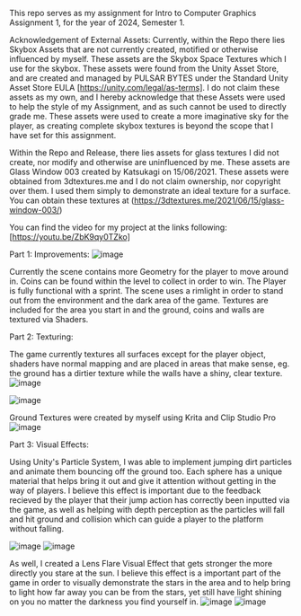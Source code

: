 This repo serves as my assignment for Intro to Computer Graphics Assignment 1, for the year of 2024, Semester 1.

Acknowledgement of External Assets:
Currently, within the Repo there lies Skybox Assets that are not currently created, motified or otherwise influenced by myself. These assets are the Skybox Space Textures which I use for the skybox.
These assets were found from the Unity Asset Store, and are created and managed by PULSAR BYTES under the Standard Unity Asset Store EULA [https://unity.com/legal/as-terms].
I do not claim these assets as my own, and I hereby acknowledge that these Assets were used to help the style of my Assignment, and as such cannot be used to directly grade me.
These assets were used to create a more imaginative sky for the player, as creating complete skybox textures is beyond the scope that I have set for this assignment.

Within the Repo and Release, there lies assets for glass textures I did not create, nor modify and otherwise are uninfluenced by me. These assets are Glass Window 003 created by Katsukagi on 15/06/2021.
These assets were obtained from 3dtextures.me and I do not claim ownership, nor copyright over them. I used them simply to demonstrate an ideal texture for a surface. You can obtain these textures at (https://3dtextures.me/2021/06/15/glass-window-003/)

You can find the video for my project at the links following: [https://youtu.be/ZbK9qy0TZko]


Part 1: Improvements:
![image](https://github.com/user-attachments/assets/5e34376d-b55c-47c5-aff1-f9d7be3ffc62)

Currently the scene contains more Geometry for the player to move around in.
Coins can be found within the level to collect in order to win.
The Player is fully functional with a sprint.
The scene uses a rimlight in order to stand out from the environment and the dark area of the game.
Textures are included for the area you start in and the ground, coins and walls are textured via Shaders.

Part 2: Texturing:

The game currently textures all surfaces except for the player object, shaders have normal mapping and are placed in areas that make sense, eg. the ground has a dirtier texture while the walls have a shiny, clear texture.
![image](https://github.com/user-attachments/assets/2715c1d7-d360-437c-9775-91a3bdf10002)

![image](https://github.com/user-attachments/assets/3a14103d-640c-48d1-b407-19415e48f1e6)

Ground Textures were created by myself using Krita and Clip Studio Pro
![image](https://github.com/user-attachments/assets/02fb8d24-658f-4ee2-9650-8f665c9c5fa8)



Part 3: Visual Effects:

Using Unity's Particle System, I was able to implement jumping dirt particles and animate them bouncing off the ground too. Each sphere has a unique material that helps bring it out and give it attention without getting in the way of players. I believe this effect is important due to the feedback recieved by the player that their jump action has correctly been inputted via the game, as well as helping with depth perception as the particles will fall and hit ground and collision which can guide a player to the platform without falling.

![image](https://github.com/user-attachments/assets/1360516a-5bb5-449c-b86f-fd151867074f)
![image](https://github.com/user-attachments/assets/34c38dd5-28a7-4945-917d-36760f4e1c67)

As well, I created a Lens Flare Visual Effect that gets stronger the more directly you stare at the sun.
I believe this effect is a important part of the game in order to visually demonstrate the stars in the area and to help bring to light how far away you can be from the stars, yet still have light shining on you no matter the darkness you find yourself in.
![image](https://github.com/user-attachments/assets/ffc6b129-edea-4da1-9e13-e228d650220e)
![image](https://github.com/user-attachments/assets/7a8ff828-ba6e-4fff-8e21-9c21b566e9f9)







